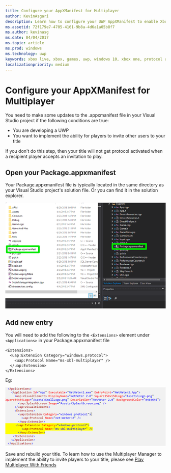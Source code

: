 ```yaml
---
title: Configure your AppXManifest for Multiplayer
author: KevinAsgari
description: Learn how to configure your UWP AppXManifest to enable Xbox Live multiplayer invites.
ms.assetid: 72f179e7-4705-4161-9b8a-4d6a1a05b8f7
ms.author: kevinasg
ms.date: 04/04/2017
ms.topic: article
ms.prod: windows
ms.technology: uwp
keywords: xbox live, xbox, games, uwp, windows 10, xbox one, protocol activation, multiplayer
localizationpriority: medium
---
```


# Configure your AppXManifest for Multiplayer

You need to make some updates to the .appxmanifest file in your Visual Studio project if the following conditions are true:
- You are developing a UWP
- You want to implement the ability for players to invite other users to your title

If you don't do this step, then your title will not get  protocol activated when a recipient player accepts an invitation to play.

## Open your Package.appxmanifest

Your Package.appxmanifest file is typically located in the same directory as your Visual Studio project's solution file.  Or you can find it in the solution explorer.

![](../../images/multiplayer/multiplayer_open_appxmanifest.png)

## Add new entry

You will need to add the following to the ```<Extensions>``` element under ```<Applications>``` in your Package.appxmanifest file

```
<Extensions>
  <uap:Extension Category="windows.protocol">
    <uap:Protocol Name="ms-xbl-multiplayer" />
  </uap:Extension>
</Extensions>
```

Eg:

![](../../images/multiplayer/multiplayer_appxmanifest_changes.png)

Save and rebuild your title.  To learn how to use the Multiplayer Manager to implement the ability to invite players to your title, please see [Play Multiplayer With Friends](../multiplayer-manager/play-multiplayer-with-friends.md)

